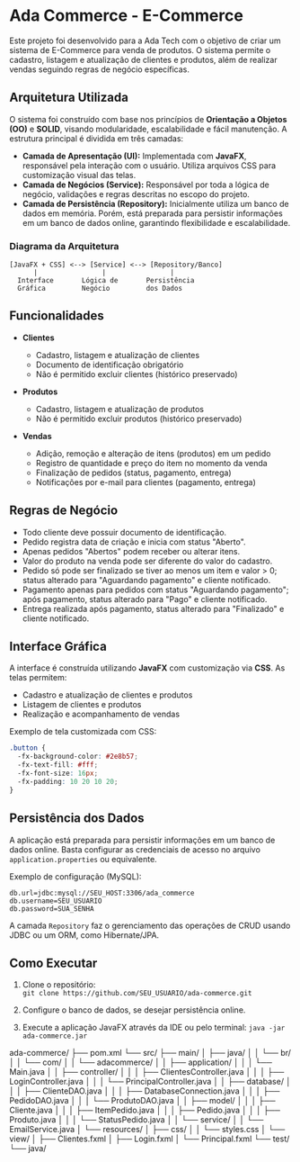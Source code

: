 # Ada Commerce - E-Commerce

Este projeto foi desenvolvido para a Ada Tech com o objetivo de criar um sistema de E-Commerce para venda de produtos. O sistema permite o cadastro, listagem e atualização de clientes e produtos, além de realizar vendas seguindo regras de negócio específicas.

## Arquitetura Utilizada

O sistema foi construído com base nos princípios de **Orientação a Objetos (OO)** e **SOLID**, visando modularidade, escalabilidade e fácil manutenção. A estrutura principal é dividida em três camadas:

- **Camada de Apresentação (UI):** Implementada com **JavaFX**, responsável pela interação com o usuário. Utiliza arquivos CSS para customização visual das telas.
- **Camada de Negócios (Service):** Responsável por toda a lógica de negócio, validações e regras descritas no escopo do projeto.
- **Camada de Persistência (Repository):** Inicialmente utiliza um banco de dados em memória. Porém, está preparada para persistir informações em um banco de dados online, garantindo flexibilidade e escalabilidade.

### Diagrama da Arquitetura

```
[JavaFX + CSS] <--> [Service] <--> [Repository/Banco]
      |                |                |
  Interface       Lógica de       Persistência
  Gráfica         Negócio         dos Dados
```

## Funcionalidades

- **Clientes**
  - Cadastro, listagem e atualização de clientes
  - Documento de identificação obrigatório
  - Não é permitido excluir clientes (histórico preservado)

- **Produtos**
  - Cadastro, listagem e atualização de produtos
  - Não é permitido excluir produtos (histórico preservado)

- **Vendas**
  - Adição, remoção e alteração de itens (produtos) em um pedido
  - Registro de quantidade e preço do item no momento da venda
  - Finalização de pedidos (status, pagamento, entrega)
  - Notificações por e-mail para clientes (pagamento, entrega)

## Regras de Negócio

- Todo cliente deve possuir documento de identificação.
- Pedido registra data de criação e inicia com status "Aberto".
- Apenas pedidos "Abertos" podem receber ou alterar itens.
- Valor do produto na venda pode ser diferente do valor do cadastro.
- Pedido só pode ser finalizado se tiver ao menos um item e valor > 0; status alterado para "Aguardando pagamento" e cliente notificado.
- Pagamento apenas para pedidos com status "Aguardando pagamento"; após pagamento, status alterado para "Pago" e cliente notificado.
- Entrega realizada após pagamento, status alterado para "Finalizado" e cliente notificado.

## Interface Gráfica

A interface é construída utilizando **JavaFX** com customização via **CSS**. As telas permitem:

- Cadastro e atualização de clientes e produtos
- Listagem de clientes e produtos
- Realização e acompanhamento de vendas

Exemplo de tela customizada com CSS:

```css
.button {
  -fx-background-color: #2e8b57;
  -fx-text-fill: #fff;
  -fx-font-size: 16px;
  -fx-padding: 10 20 10 20;
}
```

## Persistência dos Dados

A aplicação está preparada para persistir informações em um banco de dados online. Basta configurar as credenciais de acesso no arquivo `application.properties` ou equivalente.

Exemplo de configuração (MySQL):

```properties
db.url=jdbc:mysql://SEU_HOST:3306/ada_commerce
db.username=SEU_USUARIO
db.password=SUA_SENHA
```

A camada `Repository` faz o gerenciamento das operações de CRUD usando JDBC ou um ORM, como Hibernate/JPA.

## Como Executar

1. Clone o repositório:  
   `git clone https://github.com/SEU_USUARIO/ada-commerce.git`

2. Configure o banco de dados, se desejar persistência online.

3. Execute a aplicação JavaFX através da IDE ou pelo terminal:
   `java -jar ada-commerce.jar`

ada-commerce/
├── pom.xml
└── src/
    ├── main/
    │   ├── java/
    │   │   └── br/
    │   │       └── com/
    │   │           └── adacommerce/
    │   │               ├── application/
    │   │               │   └── Main.java
    │   │               ├── controller/
    │   │               │   ├── ClientesController.java
    │   │               │   ├── LoginController.java
    │   │               │   └── PrincipalController.java
    │   │               ├── database/
    │   │               │   ├── ClienteDAO.java
    │   │               │   ├── DatabaseConnection.java
    │   │               │   ├── PedidoDAO.java
    │   │               │   └── ProdutoDAO.java
    │   │               ├── model/
    │   │               │   ├── Cliente.java
    │   │               │   ├── ItemPedido.java
    │   │               │   ├── Pedido.java
    │   │               │   ├── Produto.java
    │   │               │   └── StatusPedido.java
    │   │               └── service/
    │   │                   └── EmailService.java
    │   └── resources/
    │       ├── css/
    │       │   └── styles.css
    │       └── view/
    │           ├── Clientes.fxml
    │           ├── Login.fxml
    │           └── Principal.fxml
    └── test/
        └── java/
